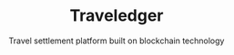 ---
layout: project
tag: featured

title: Traveledger
subtitle: Travel settlement platform built on blockchain technology
industry: Legal
technology: Ethereum
deliverables: Blockchain-based authorised signatory list

summary: Travel Ledger is a billing and settlement platform for the travel industry, that provides a single source of truth for the purchasing process for non-air travel along the entire distribution chain.

challenge: 
    <p class="body--bold">The reconciliation process within the travel sector is complicated, time consuming, and impacts costs for travel companies and suppliers.</p>
    <p>Travel companies work with numerous suppliers and will often be required to sift through hundreds of statements and invoices from suppliers to settle payments. A further problem is that these invoices and statements come in varying formats, and every supplier wants to be paid in different ways. This creates a lot of problems for when travel companies are reconciling their statements with bookings and there is no match.</p>

delivery:
    <p>Travel Ledger wanted to simplify the reconciliation process and approached Applied Blockchain to develop a blockchain-based solution. They wanted to use blockchain and smart contracts to replace the existing billing, reconciliation, and settlement process with a quick, easy and inexpensive solution to transact non-airline travel services.</p>

delivery-text:
    <p>Applied Blockchain developed a proof of concept for Travel Ledger – to provide a decentralised platform where travel agents, tour operators, accommodation wholesalers, hotel companies, car rental suppliers, cruise companies and any similar travel company can access a shared ledger and a shared repository of documents. The ledger is used to track transactions for all connected intermediaries and suppliers in real-time.</p>
    <p>The Travel Ledger platform will allow payment records between buyers and sellers to be stored in a shared, decentralised and authenticated ledger. This establishes a “single source of truth” for all parties. The platform will also be connected to financial and payment systems to support and record payments in a secure and transparent manner.</p>
    <p>An easy-to-integrate API will also be made available for all travel companies to use and integrate with – thus, enabling automated reconciliation and/or settlement without the need for the existing business processes to change.</p>

results:
    Industry adoption of the Travel Ledger platform will provide a shared ledger enabling a host of business processes to be fully integrated with back office and reservation systems.

results-content:
    <div class="results__item image-inline__item col--md4 col--6">
        <img src="/resources/images/icons/project/cygnetise/icon-cog.svg" alt="" class="results__image image-inline__image">
        <p class="results__subtitle body--bold">Supplier invoice reconciliationthe</p>
        <p>Invoice is recorded in a single format, for the back office system to automatically read and reconcile</p>
    </div>
    <div class="results__item image-inline__item col--md4 col--6">
        <img src="/resources/images/icons/project/cygnetise/icon-coin.svg" alt="" class="results__image image-inline__image">
        <p class="results__subtitle body--bold">Commission payments to agents and hotels</p>
        <p>As the booking is recorded on the platform, the expected seller commission is calculated and the payment is processed</p>
    </div>
    <div class="results__item image-inline__item col--md4 col--6">
        <img src="/resources/images/icons/project/cygnetise/icon-lock.svg" alt="" class="results__image image-inline__image">
        <p class="results__subtitle body--bold">Payment reconciliation</p>
        <p>All payments are processed and all transactions are recorded on the Travel Ledger platform. This enables the receiving entity to automatically check and reconcile incoming payments against the relevant invoices/transactions.</p>
    </div>

results-comment:
    With a decentralised platform, the end-to-end administration process is transparent and payments costs are minimised and optimised. The hours wasted on reconciliation are reduced to almost nil, empowering everyone in the distribution chain to focus on what they do best – serving customers.
 
testimonial-id: roberto-da-re
testimonial-quote: In Applied Blockchain we found a development partner that not only was there to turn our requirements into reality, but also acted as a consultant, helping us fill the knowledge gap between traditional development and the new Blockchain world. Especially in the initial phases of a project, this added value is invaluable.
testimonial-name: Roberto Da Re
testimonial-job: Founder, Traveledger
---